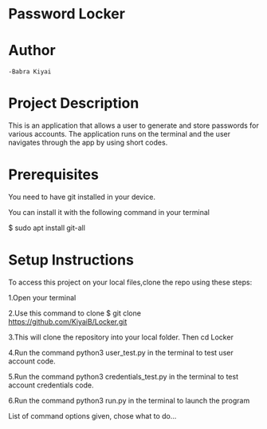 # Password Locker
     
# Author
    -Babra Kiyai

# Project Description
This is an application that allows a user to generate and store passwords for various accounts. The application runs on the terminal and the user navigates through the app by using short codes.

# Prerequisites
You need to have git installed in your device.

You can install it with the following command in your terminal
   
   $ sudo apt install git-all

# Setup Instructions
To access this project on your local files,clone the repo using these steps:

1.Open your terminal

2.Use this command to clone $ git clone https://github.com/KiyaiB/Locker.git

3.This will clone the repository into your local folder. Then cd Locker

4.Run the command python3 user_test.py in the terminal to test user account code.

5.Run the command python3 credentials_test.py in the terminal to test account credentials code.

6.Run the command python3 run.py in the terminal to launch the program

List of command options given, chose what to do...


